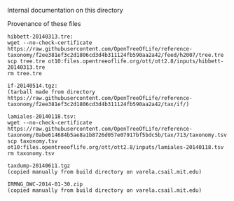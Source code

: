 Internal documentation on this directory

Provenance of these files

    hibbett-20140313.tre:
    wget --no-check-certificate https://raw.githubusercontent.com/OpenTreeOfLife/reference-taxonomy/f2ee381ef3c2d1806cd3d4b311124fb590aa2a42/feed/h2007/tree.tre
    scp tree.tre ot10:files.opentreeoflife.org/ott/ott2.8/inputs/hibbett-20140313.tre
    rm tree.tre

    if-20140514.tgz:
    (tarball made from directory https://raw.githubusercontent.com/OpenTreeOfLife/reference-taxonomy/f2ee381ef3c2d1806cd3d4b311124fb590aa2a42/tax/if/)

    lamiales-20140118.tsv:
    wget --no-check-certificate https://raw.githubusercontent.com/OpenTreeOfLife/reference-taxonomy/0abe614684b5ae8a1b8726d057e07917bf5bdc5b/tax/713/taxonomy.tsv
    scp taxonomy.tsv ot10:files.opentreeoflife.org/ott/ott2.8/inputs/lamiales-20140118.tsv
    rm taxonomy.tsv

    taxdump-20140611.tgz
    (copied manually from build directory on varela.csail.mit.edu)

    IRMNG_DWC-2014-01-30.zip
    (copied manually from build directory on varela.csail.mit.edu)

